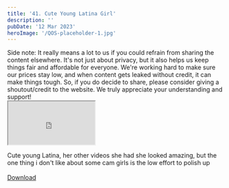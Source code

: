 ```yaml
---
title: '41. Cute Young Latina Girl'
description: ''
pubDate: '12 Mar 2023'
heroImage: '/QOS-placeholder-1.jpg'
---
```

<div class="video_paragraph_header"> Side note: It really means a lot to us if you could refrain from sharing the content elsewhere. It's not just about privacy, but it also helps us keep things fair and affordable for everyone. We're working hard to make sure our prices stay low, and when content gets leaked without credit, it can make things tough. So, if you do decide to share, please consider giving a shoutout/credit to the website. We truly appreciate your understanding and support!</div>

<iframe src="https://drive.google.com/file/d/1JlSmY19sHgRkW4IbR_qCL6fmy1POBZ3F/preview" width="200" height="100" allow="autoplay" allowfullscreen="allowfullscreen"></iframe>

Cute young Latina, her other videos she had she looked amazing, but the one thing i don't like about some cam girls is the low effort to polish up
<br>
<br>
<a class="read_more" href="https://drive.google.com/file/d/1JlSmY19sHgRkW4IbR_qCL6fmy1POBZ3F/view?usp=sharing">Download</a>
